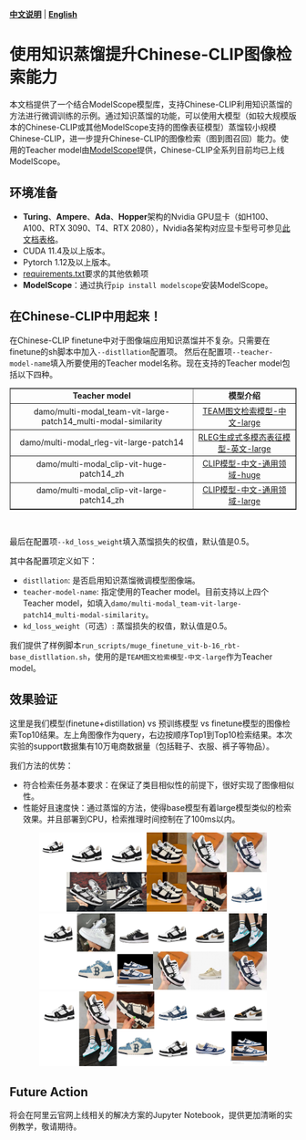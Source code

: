 [**中文说明**](distillation.md) | [**English**](distillation_En.md)

# 使用知识蒸馏提升Chinese-CLIP图像检索能力

本文档提供了一个结合ModelScope模型库，支持Chinese-CLIP利用知识蒸馏的方法进行微调训练的示例。通过知识蒸馏的功能，可以使用大模型（如较大规模版本的Chinese-CLIP或其他ModelScope支持的图像表征模型）蒸馏较小规模Chinese-CLIP，进一步提升Chinese-CLIP的图像检索（图到图召回）能力。使用的Teacher model由[ModelScope](https://github.com/modelscope/modelscope)提供，Chinese-CLIP全系列目前均已上线ModelScope。

## 环境准备

+ **Turing**、**Ampere**、**Ada**、**Hopper**架构的Nvidia GPU显卡（如H100、A100、RTX 3090、T4、RTX 2080），Nvidia各架构对应显卡型号可参见[此文档表格](https://en.wikipedia.org/wiki/CUDA#GPUs_supported)。
+ CUDA 11.4及以上版本。
+ Pytorch 1.12及以上版本。
+ [requirements.txt](requirements.txt)要求的其他依赖项
+ **ModelScope**：通过执行`pip install modelscope`安装ModelScope。

## 在Chinese-CLIP中用起来！

在Chinese-CLIP finetune中对于图像端应用知识蒸馏并不复杂。只需要在finetune的sh脚本中加入`--distllation`配置项。
然后在配置项`--teacher-model-name`填入所要使用的Teacher model名称。现在支持的Teacher model包括以下四种。
<table border="1" width="120%">
    <tr align="center">
        <td><b>Teacher model</b></td><td><b>模型介绍</b></td>
    </tr>
	<tr align="center">
        <td>damo/multi-modal_team-vit-large-patch14_multi-modal-similarity</td><td><a href="https://www.modelscope.cn/models/damo/multi-modal_team-vit-large-patch14_multi-modal-similarity/summary">TEAM图文检索模型-中文-large</a></td>
    </tr>  
	<tr align="center">
        <td>damo/multi-modal_rleg-vit-large-patch14</td><td><a href="https://www.modelscope.cn/models/damo/multi-modal_rleg-vit-large-patch14/summary">RLEG生成式多模态表征模型-英文-large
</a></td>
    </tr>  
	<tr align="center">
        <td>damo/multi-modal_clip-vit-huge-patch14_zh</td><td><a href="https://www.modelscope.cn/models/damo/multi-modal_clip-vit-huge-patch14_zh/summary">CLIP模型-中文-通用领域-huge</a></td>
    </tr>
	<tr align="center">
        <td>damo/multi-modal_clip-vit-large-patch14_zh</td><td><a href="https://www.modelscope.cn/models/damo/multi-modal_clip-vit-large-patch14_zh/summary">CLIP模型-中文-通用领域-large</a></td>
    </tr>
</table>
<br>

最后在配置项`--kd_loss_weight`填入蒸馏损失的权值，默认值是0.5。


其中各配置项定义如下：
+ `distllation`: 是否启用知识蒸馏微调模型图像端。
+ `teacher-model-name`: 指定使用的Teacher model。目前支持以上四个Teacher model，如填入`damo/multi-modal_team-vit-large-patch14_multi-modal-similarity`。
+ `kd_loss_weight`（可选）: 蒸馏损失的权值，默认值是0.5。

我们提供了样例脚本`run_scripts/muge_finetune_vit-b-16_rbt-base_distllation.sh`，使用的是`TEAM图文检索模型-中文-large`作为Teacher model。

## 效果验证
这里是我们模型(finetune+distillation) vs 预训练模型 vs finetune模型的图像检索Top10结果。左上角图像作为query，右边按顺序Top1到Top10检索结果。本次实验的support数据集有10万电商数据量（包括鞋子、衣服、裤子等物品）。

我们方法的优势：
+ 符合检索任务基本要求：在保证了类目相似性的前提下，很好实现了图像相似性。
+ 性能好且速度快：通过蒸馏的方法，使得base模型有着large模型类似的检索效果。并且部署到CPU，检索推理时间控制在了100ms以内。

<p style="text-align: center;">
    <img src="examples/image_retrieval_result1.jpg" width="400" /><br>
    <img src="examples/image_retrieval_result3.jpg" width="400" /><br>
    <img src="examples/image_retrieval_result2.jpg" width="400" /><br>
</p>


## Future Action
将会在阿里云官网上线相关的解决方案的Jupyter Notebook，提供更加清晰的实例教学，敬请期待。
